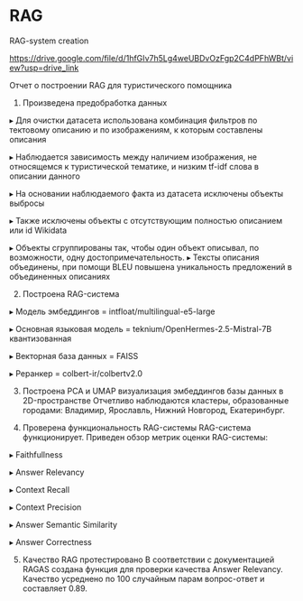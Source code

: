# RAG
RAG-system creation 

https://drive.google.com/file/d/1hfGIv7h5Lg4weUBDvOzFgp2C4dPFhWBt/view?usp=drive_link

Отчет о построении RAG для туристического помощника

1. Произведена предобработка данных
   
▸ Для очистки датасета использована комбинация фильтров по тектовому описанию и по изображениям, к которым составлены описания

▸ Наблюдается зависимость между наличием изображения, не относящемся к туристической тематике, и низким tf-idf слова в описании данного

▸ На основании наблюдаемого факта из датасета исключены объекты выбросы

▸ Также исключены объекты с отсутствующим полностью описанием или id Wikidata

▸ Объекты сгруппированы так, чтобы один объект описывал, по возможности, одну достопримечательность. ▸ Тексты описания объединены, при помощи BLEU повышена уникальность предложений в объединенных описаниях

2. Построена RAG-система
   
▸ Модель эмбеддингов = intfloat/multilingual-e5-large

▸ Основная языковая модель = teknium/OpenHermes-2.5-Mistral-7B квантизованная

▸ Векторная база данных = FAISS

▸ Реранкер = colbert-ir/colbertv2.0

3. Построена PCA и UMAP визуализация эмбеддингов базы данных в 2D-пространстве
Отчетливо наблюдаются кластеры, образованные городами: Владимир, Ярославль, Нижний Новгород, Екатеринбург.

4. Проверена функциональность RAG-системы
RAG-система функционирует. Приведен обзор метрик оценки RAG-системы:

▸ Faithfullness

▸ Answer Relevancy

▸ Context Recall

▸ Context Precision

▸ Answer Semantic Similarity

▸ Answer Correctness

5. Качество RAG протестировано
В соответствии с документацией RAGAS cоздана функция для проверки качества Answer Relevancy. Качество усреднено по 100 случайным парам вопрос-ответ и составляет 0.89.
